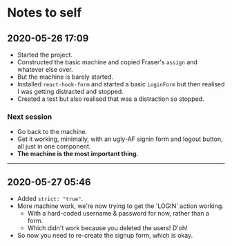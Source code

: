 # Notes to self

## 2020-05-26 17:09

- Started the project.
- Constructed the basic machine and copied Fraser's `assign` and whatever
  else over.
- But the machine is barely started.
- Installed `react-hook-form` and started a basic `LoginForm` but then realised
  I was getting distracted and stopped.
- Created a test but also realised that was a distraction so stopped.

### Next session

- Go back to the machine.
- Get it working, minimally, with an ugly-AF signin form and logout button,
  all just in one component.
- **The machine is the most important thing.**

---

## 2020-05-27 05:46

- Added `strict: "true"`.
- More machine work, we're now trying to get the 'LOGIN' action working.
  - With a hard-coded username & password for now, rather than a form.
  - Which didn't work because you deleted the users! D'oh!
- So now you need to re-create the signup form, which is okay.
